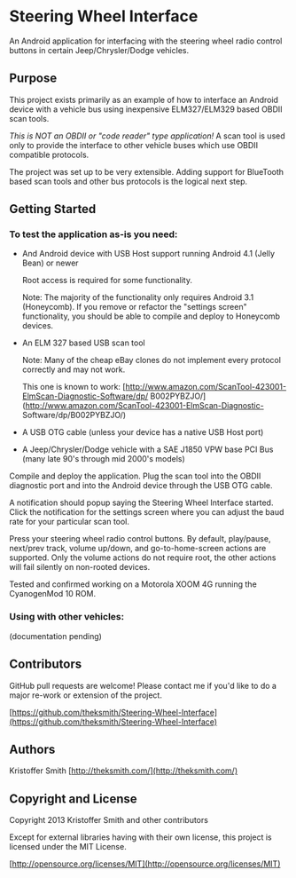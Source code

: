 # Steering Wheel Interface

An Android application for interfacing with the steering wheel radio
control buttons in certain Jeep/Chrysler/Dodge vehicles.

## Purpose

This project exists primarily as an example of how to interface an
Android device with a vehicle bus using inexpensive ELM327/ELM329 based
OBDII scan tools.

*This is NOT an OBDII or "code reader" type application!* A scan tool is
used only to provide the interface to other vehicle buses which use
OBDII compatible protocols.

The project was set up to be very extensible. Adding support for
BlueTooth based scan tools and other bus protocols is the logical next
step.

## Getting Started

### To test the application as-is you need:

+	And Android device with USB Host support running Android 4.1 (Jelly
	Bean) or newer

	Root access is required for some functionality.
	
	Note: The majority of the functionality only requires
	Android 3.1 (Honeycomb). If you remove or refactor the "settings screen"
	functionality, you should be able to compile and deploy to Honeycomb
	devices.

+	An ELM 327 based USB scan tool
	
	Note: Many of the cheap eBay clones do not implement every protocol 
	correctly and may not work.
	
	This one is known to work:
	[http://www.amazon.com/ScanTool-423001-ElmScan-Diagnostic-Software/dp/
	B002PYBZJO/](http://www.amazon.com/ScanTool-423001-ElmScan-Diagnostic-
	Software/dp/B002PYBZJO/)

+	A USB OTG cable	(unless your device has a native USB Host port)

+	A Jeep/Chrysler/Dodge vehicle with a SAE J1850 VPW base PCI Bus
	(many late 90's through mid 2000's models)

Compile and deploy the application. Plug the scan tool into the OBDII 
diagnostic port and into the Android device through the USB OTG cable. 

A notification should popup saying the Steering Wheel Interface started.
Click the notification for the settings screen where you can adjust the 
baud rate for your particular scan tool.

Press your steering wheel radio control buttons. By default, play/pause, 
next/prev track, volume up/down, and go-to-home-screen actions are
supported. Only the volume actions do not require root, the other actions 
will fail silently on non-rooted devices.

Tested and confirmed working on a Motorola XOOM 4G running the 
CyanogenMod 10 ROM.

### Using with other vehicles:

(documentation pending)

## Contributors

GitHub pull requests are welcome! Please contact me if you'd like to do
a major re-work or extension of the project.

[https://github.com/theksmith/Steering-Wheel-Interface](https://github.com/theksmith/Steering-Wheel-Interface)

## Authors

Kristoffer Smith [http://theksmith.com/](http://theksmith.com/)

## Copyright and License

Copyright 2013 Kristoffer Smith and other contributors

Except for external libraries having with their own license, this
project is licensed under the MIT License.

[http://opensource.org/licenses/MIT](http://opensource.org/licenses/MIT)

